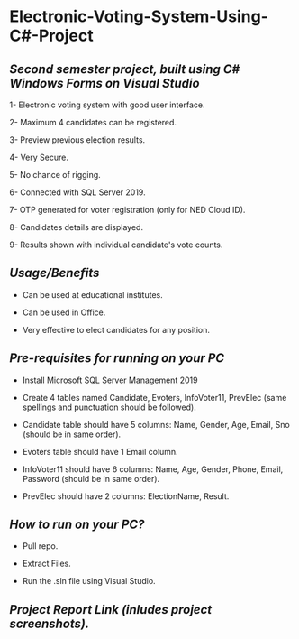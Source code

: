 # **Electronic-Voting-System-Using-C#-Project**

## *Second semester project, built using C# Windows Forms on Visual Studio*

1- Electronic voting system with good user interface.

2- Maximum 4 candidates can be registered.

3- Preview previous election results.

4- Very Secure.

5- No chance of rigging.

6- Connected with SQL Server 2019.

7- OTP generated for voter registration (only for NED Cloud ID).

8- Candidates details are displayed.

9- Results shown with individual candidate's vote counts.

## *Usage/Benefits*
- Can be used at educational institutes.

- Can be used in Office.

- Very effective to elect candidates for any position.

## *Pre-requisites for running on your PC*

- Install Microsoft SQL Server Management 2019

- Create 4 tables named Candidate, Evoters, InfoVoter11, PrevElec (same spellings and punctuation should be followed).

- Candidate table should have 5 columns: Name, Gender, Age, Email, Sno (should be in same order).

- Evoters table should have 1 Email column.

- InfoVoter11 should have 6 columns: Name, Age, Gender, Phone, Email, Password (should be in same order).

- PrevElec should have 2 columns: ElectionName, Result.

## *How to run on your PC?*

- Pull repo.

- Extract Files.

- Run the .sln file using Visual Studio. 


## *Project Report Link (inludes project screenshots).*



